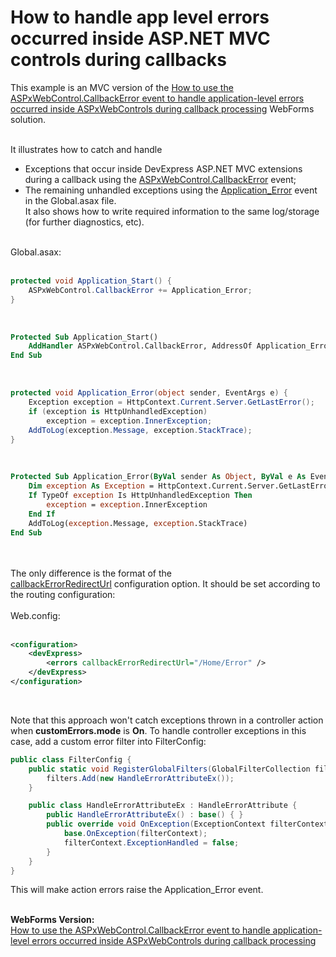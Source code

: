 # How to handle app level errors occurred inside ASP.NET MVC controls during callbacks


<p>This example is an MVC version of the <a href="https://www.devexpress.com/Support/Center/p/E2398">How to use the ASPxWebControl.CallbackError event to handle application-level errors occurred inside ASPxWebControls during callback processing</a> WebForms solution.<br><br></p>
<p>It illustrates how to catch and handle

* Exceptions that occur inside DevExpress ASP.NET MVC extensions during a callback using the <a href="https://documentation.devexpress.com/#AspNet/DevExpressWebASPxWebControl_CallbackErrortopic">ASPxWebControl.CallbackError</a> event;
* The remaining unhandled exceptions using the <a href="http://msdn.microsoft.com/en-us/library/24395wz3(v=vs.100).aspx">Application_Error</a> event in the Global.asax file.<br>It also shows how to write required information to the same log/storage (for further diagnostics, etc).</p>
<p><br>Global.asax:<br><br></p>


```cs
protected void Application_Start() {
    ASPxWebControl.CallbackError += Application_Error;
}
```


<p> </p>


```vb
Protected Sub Application_Start()
	AddHandler ASPxWebControl.CallbackError, AddressOf Application_Error
End Sub
```


<p> </p>


```cs
protected void Application_Error(object sender, EventArgs e) {
    Exception exception = HttpContext.Current.Server.GetLastError();
    if (exception is HttpUnhandledException)
        exception = exception.InnerException;
    AddToLog(exception.Message, exception.StackTrace);
}
```


<p> </p>


```vb
Protected Sub Application_Error(ByVal sender As Object, ByVal e As EventArgs)
    Dim exception As Exception = HttpContext.Current.Server.GetLastError()
    If TypeOf exception Is HttpUnhandledException Then
        exception = exception.InnerException
    End If
    AddToLog(exception.Message, exception.StackTrace)
End Sub
```


<p><br><br>The only difference is the format of the <a href="https://documentation.devexpress.com/#AspNet/CustomDocument6914">callbackErrorRedirectUrl</a> configuration option. It should be set according to the routing configuration:<br><br>Web.config:<br><br></p>


```xml
<configuration>
    <devExpress>
        <errors callbackErrorRedirectUrl="/Home/Error" />
    </devExpress>
</configuration>
```


<p> </p>
<p>Note that this approach won't catch exceptions thrown in a controller action when <strong>customErrors.mode</strong> is <strong>On</strong>. To handle controller exceptions in this case, add a custom error filter into FilterConfig:</p>


```cs
public class FilterConfig {
    public static void RegisterGlobalFilters(GlobalFilterCollection filters) {
        filters.Add(new HandleErrorAttributeEx());
    }

    public class HandleErrorAttributeEx : HandleErrorAttribute {
        public HandleErrorAttributeEx() : base() { }
        public override void OnException(ExceptionContext filterContext) {
            base.OnException(filterContext);
            filterContext.ExceptionHandled = false;
        }
    }
}

```


<p>This will make action errors raise the Application_Error event.</p>
<p><br><strong>WebForms Version:</strong><br><a href="https://www.devexpress.com/Support/Center/p/E2398">How to use the ASPxWebControl.CallbackError event to handle application-level errors occurred inside ASPxWebControls during callback processing</a></p>

<br/>


